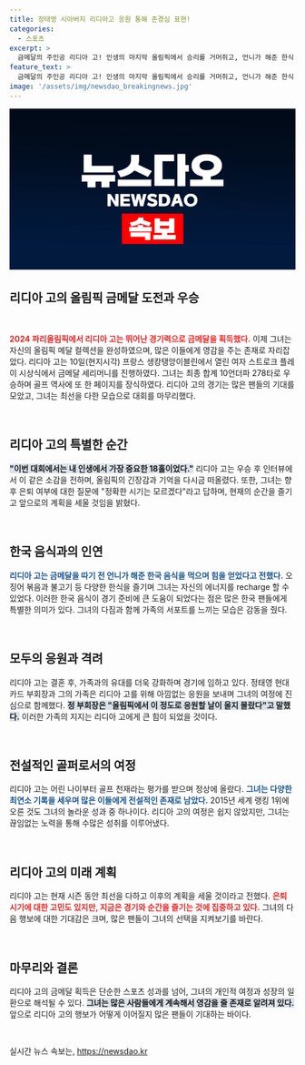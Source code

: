 ```yaml
---
title: 정태영 시아버지 리디아고 응원 통해 존경심 표현!
categories:
  - 스포츠
excerpt: >
  금메달의 주인공 리디아 고! 인생의 마지막 올림픽에서 승리를 거머쥐고, 언니가 해준 한식 덕분에 힘냈다고 밝혔습니다. 그녀의 놀라운 기록과 소속팀의 응원에 숨겨진 이야기들이 궁금하다면 클릭하세요!
feature_text: >
  금메달의 주인공 리디아 고! 인생의 마지막 올림픽에서 승리를 거머쥐고, 언니가 해준 한식 덕분에 힘냈다고 밝혔습니다. 그녀의 놀라운 기록과 소속팀의 응원에 숨겨진 이야기들이 궁금하다면 클릭하세요!
image: '/assets/img/newsdao_breakingnews.jpg'
---
```


<p><img src="/assets/img/newsdao_breakingnews.jpg" alt="koreaapp 속보" /></p>

<h2 data-ke-size="size26">리디아 고의 올림픽 금메달 도전과 우승</h2>

<p data-ke-size="size16">&nbsp;</p>

<p><b><span style="color: #ee2323;">2024 파리올림픽에서 리디아 고는 뛰어난 경기력으로 금메달을 획득했다.</span></b> 이제 그녀는 자신의 올림픽 메달 컬렉션을 완성하였으며, 많은 이들에게 영감을 주는 존재로 자리잡았다. 리디아 고는 10일(현지시각) 프랑스 생캉탱앙이블린에서 열린 여자 스트로크 플레이 시상식에서 금메달 세리머니를 진행하였다. 그녀는 최종 합계 10언더파 278타로 우승하며 골프 역사에 또 한 페이지를 장식하였다. 리디아 고의 경기는 많은 팬들의 기대를 모았고, 그녀는 최선을 다한 모습으로 대회를 마무리했다.</p>

<p data-ke-size="size16">&nbsp;</p>

<h2 data-ke-size="size26">리디아 고의 특별한 순간</h2>

<p><b><span style="background-color: #21538527;">"이번 대회에서는 내 인생에서 가장 중요한 18홀이었다."</span></b> 리디아 고는 우승 후 인터뷰에서 이 같은 소감을 전하며, 올림픽의 긴장감과 기억을 다시금 떠올렸다. 또한, 그녀는 향후 은퇴 여부에 대한 질문에 "정확한 시기는 모르겠다"라고 답하며, 현재의 순간을 즐기고 앞으로의 계획을 세울 것임을 밝혔다.</p>

<p data-ke-size="size16">&nbsp;</p>

<h2 data-ke-size="size26">한국 음식과의 인연</h2>

<p><b><span style="color: #1a5490;">리디아 고는 금메달을 따기 전 언니가 해준 한국 음식을 먹으며 힘을 얻었다고 전했다.</span></b> 오징어 볶음과 불고기 등 다양한 한식을 즐기며 그녀는 자신의 에너지를 recharge 할 수 있었다. 이러한 한국 음식이 경기 준비에 큰 도움이 되었다는 점은 많은 한국 팬들에게 특별한 의미가 있다. 그녀의 다짐과 함께 가족의 서포트를 느끼는 모습은 감동을 줬다.</p>

<p data-ke-size="size16">&nbsp;</p>

<h2 data-ke-size="size26">모두의 응원과 격려</h2>

<p>리디아 고는 결혼 후, 가족과의 유대를 더욱 강화하며 경기에 임하고 있다. 정태영 현대카드 부회장과 그의 가족은 리디아 고를 위해 아낌없는 응원을 보내며 그녀의 여정에 진심으로 함께했다. <b><span style="background-color: #21538527;">정 부회장은 "올림픽에서 이 정도로 응원할 날이 올지 몰랐다"고 말했다.</span></b> 이러한 가족의 지지는 리디아 고에게 큰 힘이 되었을 것이다.</p>

<p data-ke-size="size16">&nbsp;</p>

<h2 data-ke-size="size26">전설적인 골퍼로서의 여정</h2>

<p>리디아 고는 어린 나이부터 골프 천재라는 평가를 받으며 정상에 올랐다. <b><span style="color: #1a5490;">그녀는 다양한 최연소 기록을 세우며 많은 이들에게 전설적인 존재로 남았다.</span></b> 2015년 세계 랭킹 1위에 오른 것도 그녀의 놀라운 성과 중 하나이다. 리디아 고의 여정은 쉽지 않았지만, 그녀는 끊임없는 노력을 통해 수많은 성취를 이루어냈다.</p>

<p data-ke-size="size16">&nbsp;</p>

<h2 data-ke-size="size26">리디아 고의 미래 계획</h2>

<p>리디아 고는 현재 시즌 동안 최선을 다하고 이후의 계획을 세울 것이라고 전했다. <b><span style="color: #ee2323;">은퇴 시기에 대한 고민도 있지만, 지금은 경기와 순간을 즐기는 것에 집중하고 있다.</span></b> 그녀의 다음 행보에 대한 기대감은 크며, 많은 팬들이 그녀의 선택을 지켜보기를 바란다.</p>

<p data-ke-size="size16">&nbsp;</p>

<h2 data-ke-size="size26">마무리와 결론</h2>

<p>리디아 고의 금메달 획득은 단순한 스포츠 성과를 넘어, 그녀의 개인적 여정과 성장의 일환으로 해석될 수 있다. <b><span style="background-color: #21538527;">그녀는 많은 사람들에게 계속해서 영감을 줄 존재로 알려져 있다.</span></b> 앞으로 리디아 고의 행보가 어떻게 이어질지 많은 팬들이 기대하는 바이다. </p>

<p data-ke-size="size16">&nbsp;</p>
실시간 뉴스 속보는, <a href="https://newsdao.kr" rel="dofollow">https://newsdao.kr</a>


